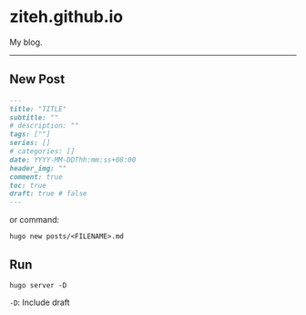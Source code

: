 # ziteh.github.io

My blog.

---

## New Post

```md
---
title: "TITLE"
subtitle: ""
# description: ""
tags: [""]
series: []
# categories: []
date: YYYY-MM-DDThh:mm:ss+08:00
header_img: ""
comment: true
toc: true
draft: true # false
---


```

or command:
```
hugo new posts/<FILENAME>.md
```

## Run

```
hugo server -D
```

`-D`: Include draft
